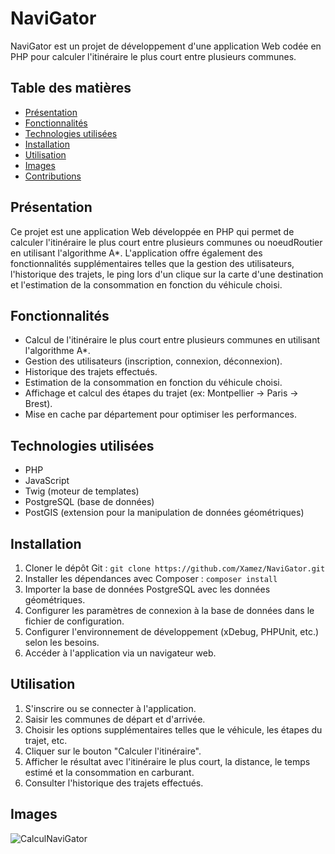 # NaviGator

NaviGator est un projet de développement d'une application Web codée en PHP pour calculer l'itinéraire le plus court entre plusieurs communes.

## Table des matières

- [Présentation](#présentation)
- [Fonctionnalités](#fonctionnalités)
- [Technologies utilisées](#technologies-utilisées)
- [Installation](#installation)
- [Utilisation](#utilisation)
- [Images](#images)
- [Contributions](#Contributions)

## Présentation

Ce projet est une application Web développée en PHP qui permet de calculer l'itinéraire le plus court entre plusieurs communes ou noeudRoutier en utilisant l'algorithme A*. L'application offre également des fonctionnalités supplémentaires telles que la gestion des utilisateurs, l'historique des trajets, le ping lors d'un clique sur la carte d'une destination et l'estimation de la consommation en fonction du véhicule choisi.

## Fonctionnalités

- Calcul de l'itinéraire le plus court entre plusieurs communes en utilisant l'algorithme A*.
- Gestion des utilisateurs (inscription, connexion, déconnexion).
- Historique des trajets effectués.
- Estimation de la consommation en fonction du véhicule choisi.
- Affichage et calcul des étapes du trajet (ex: Montpellier -> Paris -> Brest).
- Mise en cache par département pour optimiser les performances.

## Technologies utilisées

- PHP
- JavaScript
- Twig (moteur de templates)
- PostgreSQL (base de données)
- PostGIS (extension pour la manipulation de données géométriques)

## Installation

1. Cloner le dépôt Git : `git clone https://github.com/Xamez/NaviGator.git`
2. Installer les dépendances avec Composer : `composer install`
3. Importer la base de données PostgreSQL avec les données géométriques.
4. Configurer les paramètres de connexion à la base de données dans le fichier de configuration.
5. Configurer l'environnement de développement (xDebug, PHPUnit, etc.) selon les besoins.
6. Accéder à l'application via un navigateur web.

## Utilisation

1. S'inscrire ou se connecter à l'application.
2. Saisir les communes de départ et d'arrivée.
3. Choisir les options supplémentaires telles que le véhicule, les étapes du trajet, etc.
4. Cliquer sur le bouton "Calculer l'itinéraire".
5. Afficher le résultat avec l'itinéraire le plus court, la distance, le temps estimé et la consommation en carburant.
6. Consulter l'historique des trajets effectués.

## Images
![CalculNaviGator](Navigator1.png)
